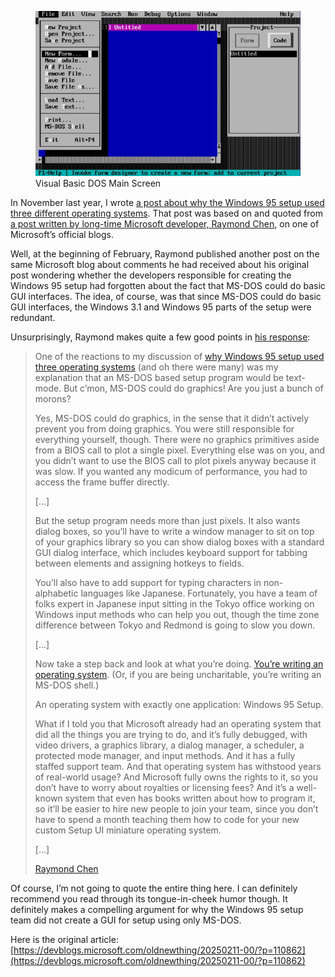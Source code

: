 <figure><img loading="lazy" decoding="async" src="VBDOS-MainScreen.jpg" alt="VBDOS Main Screen"><figcaption>Visual Basic DOS Main Screen</figcaption></figure>

In November last year, I wrote [a post about why the Windows 95 setup used three different operating systems](https://blog.alexseifert.com/2024/11/23/why-did-windows-95-setup-use-three-operating-systems/). That post was based on and quoted from [a post written by long-time Microsoft developer, Raymond Chen](https://devblogs.microsoft.com/oldnewthing/20241112-00/?p=110507), on one of Microsoft’s official blogs.

Well, at the beginning of February, Raymond published another post on the same Microsoft blog about comments he had received about his original post wondering whether the developers responsible for creating the Windows 95 setup had forgotten about the fact that MS-DOS could do basic GUI interfaces. The idea, of course, was that since MS-DOS could do basic GUI interfaces, the Windows 3.1 and Windows 95 parts of the setup were redundant.

Unsurprisingly, Raymond makes quite a few good points in [his response](https://devblogs.microsoft.com/oldnewthing/20250211-00/?p=110862):

> One of the reactions to my discussion of [why Windows 95 setup used three operating systems](https://devblogs.microsoft.com/oldnewthing/20241112-00/?p=110507) (and oh there were many) was my explanation that an MS-DOS based setup program would be text-mode. But c’mon, MS-DOS could do graphics! Are you just a bunch of morons?
> 
> Yes, MS-DOS could do graphics, in the sense that it didn’t actively prevent you from doing graphics. You were still responsible for everything yourself, though. There were no graphics primitives aside from a BIOS call to plot a single pixel. Everything else was on you, and you didn’t want to use the BIOS call to plot pixels anyway because it was slow. If you wanted any modicum of performance, you had to access the frame buffer directly.
> 
> \[…\]
> 
> But the setup program needs more than just pixels. It also wants dialog boxes, so you’ll have to write a window manager to sit on top of your graphics library so you can show dialog boxes with a standard GUI dialog interface, which includes keyboard support for tabbing between elements and assigning hotkeys to fields.
> 
> You’ll also have to add support for typing characters in non-alphabetic languages like Japanese. Fortunately, you have a team of folks expert in Japanese input sitting in the Tokyo office working on Windows input methods who can help you out, though the time zone difference between Tokyo and Redmond is going to slow you down.
> 
> \[…\]
> 
> Now take a step back and look at what you’re doing. [You’re writing an operating system](https://rachit.pl/post/you-have-built-a-compiler/). (Or, if you are being uncharitable, you’re writing an MS-DOS shell.)
> 
> An operating system with exactly one application: Windows 95 Setup.
> 
> What if I told you that Microsoft already had an operating system that did all the things you are trying to do, and it’s fully debugged, with video drivers, a graphics library, a dialog manager, a scheduler, a protected mode manager, and input methods. And it has a fully staffed support team. And that operating system has withstood years of real-world usage? And Microsoft fully owns the rights to it, so you don’t have to worry about royalties or licensing fees? And it’s a well-known system that even has books written about how to program it, so it’ll be easier to hire new people to join your team, since you don’t have to spend a month teaching them how to code for your new custom Setup UI miniature operating system.
> 
> \[…\]
> 
> [Raymond Chen](https://devblogs.microsoft.com/oldnewthing/20250211-00/?p=110862)

Of course, I’m not going to quote the entire thing here. I can definitely recommend you read through its tongue-in-cheek humor though. It definitely makes a compelling argument for why the Windows 95 setup team did not create a GUI for setup using only MS-DOS.

Here is the original article: [https://devblogs.microsoft.com/oldnewthing/20250211-00/?p=110862](https://devblogs.microsoft.com/oldnewthing/20250211-00/?p=110862)